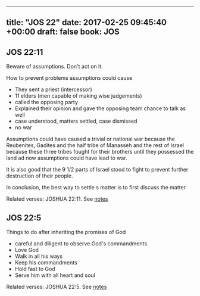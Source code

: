
---
title: "JOS 22"
date: 2017-02-25 09:45:40 +00:00
draft: false
book: JOS
---

## JOS 22:11

Beware of assumptions. Don't act on it. 

How to prevent problems assumptions could cause
- They sent a priest (intercessor)
- 11 elders (men capable of making wise judgements)
- called the opposing party
- Explained their opinion and gave the opposing team chance to talk as well
- case understood, matters settled, case dismissed
- no war


Assumptions could have caused a trivial or national war because the Reubenites, Gadites and the half tribe of Manasseh and the rest of Israel because these three tribes fought for their brothers until they possessed the land ad now assumptions could have lead to war.

It is also good that the 9 1/2 parts of Israel stood to fight to prevent further destruction of their people.

In conclusion, the best way to settle s matter is to first discuss the matter

Related verses: JOSHUA 22:11. See [notes](https://my.bible.com/notes/2578322057763480398)


## JOS 22:5

Things to do after inheriting the promises of God
- careful and diligent to observe God's commandments 
- Love God
- Walk in all his ways
- Keep his commandments 
- Hold fast to God
- Serve him with all heart and soul

Related verses: JOSHUA 22:5. See [notes](https://my.bible.com/notes/2578308251146511157)


